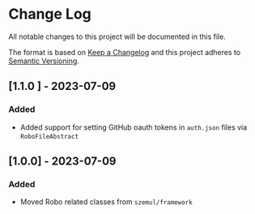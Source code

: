 # Change Log

All notable changes to this project will be documented in this file.

The format is based on [Keep a Changelog](http://keepachangelog.com/)
and this project adheres to [Semantic Versioning](http://semver.org/).

## [1.1.0 ] - 2023-07-09

### Added

- Added support for setting GitHub oauth tokens in `auth.json` files via `RoboFileAbstract`

## [1.0.0] - 2023-07-09

### Added

- Moved Robo related classes from `szemul/framework`
